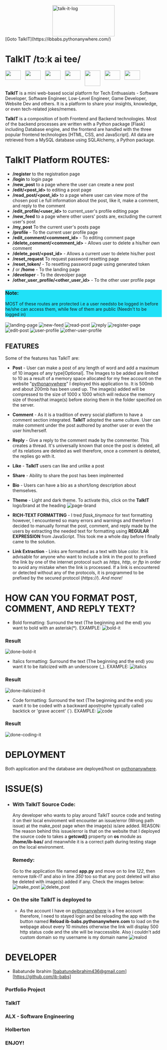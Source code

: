 <div style='display:grid; place-content: center;'>
<img src='logo.jpg'  alt='talk-it-log' width='200' height='100' />
</div>
[Goto TalkIT](https://ibbabs.pythonanywhere.com/)

# TalkIT /tɔːk ai tee/

<div style='display:flex; gap: 1em;'>
<img src="https://upload.wikimedia.org/wikipedia/commons/thumb/3/3c/Flask_logo.svg/1200px-Flask_logo.svg.png" width=50 height=30>

<img src="https://upload.wikimedia.org/wikipedia/commons/6/61/HTML5_logo_and_wordmark.svg" width=50 height=30>

<img src="https://upload.wikimedia.org/wikipedia/commons/d/d5/CSS3_logo_and_wordmark.svg" width=50 height=30>
<img src="https://upload.wikimedia.org/wikipedia/commons/9/99/Unofficial_JavaScript_logo_2.svg" width=50 height=30>

<img src="https://upload.wikimedia.org/wikipedia/en/d/dd/MySQL_logo.svg" width=50 height=50>

<img src="https://upload.wikimedia.org/wikipedia/commons/9/91/Octicons-mark-github.svg" width=50 height=30>

<img src="https://upload.wikimedia.org/wikipedia/commons/c/c3/Python-logo-notext.svg" width=50 height=30>
</div>

**TalkIT** is a mini web-based social platform for Tech Enthuasiats - Software Developer, Software Engineer, Low-Level Engineer, Game Developer, Website Dev and others. It is a platform to share your insights, knowledge, or even tech-related jokes/memes.

**TalkIT** is a composition of both Frontend and Backend technologies. Most of the backend processes are written with a Python package [Flask] including Database engine, and the frontend are handled with the three popular frontend technologies [HTML, CSS, and JavaScript]. All data are retrieved from a MySQL database using SQLAlchemy, a Python package.

# TalkIT Platform ROUTES:

- **/register** to the registration page
- **/login** to login page
- **/new_post** to a page where the user can create a new post
- **/edit/<post_id>** to editing a post page
- **/read_post/<post_id>** to a page where user can view more of the chosen post i.e full information about the post, like it, make a comment, and reply to the comment
- **/edit_profile/<user_id>** to current_user's profile editing page
- **/new_feed** to a page where other users' posts are, excluding the current user's post
- **/my_post** To the current user's posts page
- **/profile** - To the current user profile page
- **/edit_comment/<comment_id>** - To editing comment page
- **/delete_comment/<comment_id>** - Allows user to delete a his/her own comment
- **/delete_post/<post_id>** - Allows a current user to delete his/her post
- **/reset_request** To request password resetting page
- **/reset_token/<token>** - To resetting password page using generated token
- **/** or **/home** - To the landing page
- **/developer** - To the deveolper page
- **/other_user_profile/<other_user_id>** - To the other user profile page

<aside style='background-color: #20e1f8;'><h3>Note:</h3> MOST of these routes are protected i.e a user needsto be logged in before he/she can access them, while few of them are public (Needn't to be logged in)
</aside>

<br>
<img src='landing-page.jpg'  alt='landing-page' />
<img src='new-feed.jpg'  alt='new-feed' />
<img src='read-post.jpg'  alt='read-post' />
<img src='reply.jpg'  alt='reply' />
<img src='register-page.jpg'  alt='register-page' />
<img src='edit-post.jpg'  alt='edit-post' />
<img src='user-profile.jpg'  alt='user-profile' />
<img src='other-user-profile.jpg'  alt='other-user-profile' />

## FEATURES

Some of the features has TalkIT are:

- **Post** - User can make a post of any length of word and add a maximum of 10 images of any type[Optional]. The Images to be added are limited to 10 as a result of a memory space allocated for my free account on the website "[pythonanywhere](https://www.pythonanywhere.com)" I deployed this application to. It is 500mb and about 200mb has been used up. The image(s) added will be compressed to the size of 1000 x 1000 which will reduce the memory size of those/that image(s) before storing them in the folder specified on the server.

- **Comment** - As it is a tradition of every social platform to have a comment section integrated. **TalkIT** adopted the same culture. User can make comment under the post authored by another user or even the user him/herself.

- **Reply** - Give a reply to the comment made by the commenter. This creates a thread. It's universally known that once the post is deleted, all of its relations are deleted as well therefore, once a comment is deleted, the replies go with it.

- **Like** - **TalkIT** users can like and unlike a post
- **Share** - Ability to share the post has been implmented
- **Bio** - Users can have a bio as a short/long description about themselves.
- **Theme** - Light and dark theme. To activate this, click on the **TalkIT** logo/brand at the heading
  ![page-brand](page-brand.jpg)

- **RICH-TEXT FORMATTING** - I tred _flask_tinymace_ for text formatting however, I encountered so many errors and warnings and therefore I decided to manually format the post, comment, and reply made by the users by extracting the needed text for formatting using **REGULAR EXPRESSION** from JavaScript. This took me a whole day before I finally came to the solution.

- **Link Extraction** - Links are formatted as a text with blue color. It is advisable for anyone who want to include a link in the post to prefixed the link by one of the internet protocol such as _https_, _http_, or _ftp_ in order to avoid any mistake when the link is processed. If a link is encountered or detected without any of the protocols, it is programmed to be prefixed by the secured protocol (_https://_).
  _And more!_

# HOW CAN YOU FORMAT POST, COMMENT, AND REPLY TEXT?

- Bold formatting: Surround the text (The beginning and the end) you want to bold with an asterisk(\*). EXAMPLE:
  ![bold-it](bold.jpg)

### Result

![done-bold-it](done-bold.jpg)

- Italics formatting: Surround the text (The beginning and the end) you want it to be italicized with an underscore (\_). EXAMPLE:
  ![italics](italics.jpg)

### Result

![done-italicized-it](done-italicized.jpg)

- Code formatting: Surround the text (The beginning and the end) you want it to be coded with a backward apostrophe typically called backtick or 'grave accent' (`). EXAMPLE:
  ![code](code.jpg)

### Result

![done-coding-it](coded.jpg)

# DEPLOYMENT

Both application and the database are deployed/host on [pythonanywhere](https://www.pythonanywhere.com).

# ISSUE(S)

- ### With TalkIT Source Code:
  Any developer who wants to play around TalkIT source code and testing it on their local enviroment will encounter an issue/error (Wrong path issue) at the make_post page when the image(s) is/are added. REASON: The reason behind this issue/error is that on the website that I deployed the source code to takes a **getcwd()** property on **os** module as **/home/ib-bas/** and meanwhile it is a correct path during testing stage on the local environment.
  ### Remedy:
  Go to the application file named **app.py** and move on to line _122_, then remove _talk-IT_ and also in line _350_ too so that any post deleted will also be deleted with image(s) added if any. Check the images below:
  ![make_post](make-post.jpg)
  ![delete_post](delete-post.jpg)
- ### On the site TalkIT is deployed to
  - As the account I have on [pythonanywhere](https://www.pythonanywhere.com) is a free account therefore, I need to stayed login and be reloading the app with the button named **Reload ib-babs.pythonanywhere.com** to load on the webpage about every 10 minutes otherwise the link will display 500 http status code and the site will be inaccessible. Also i couldn't add custom domain so my username is my domain name
    ![realod](reload.jpg)

# DEVELOPER
- Babatunde Ibrahim [babatundeibrahim436@gmail.com] [https://github.com/ib-babs]


### Portfolio Project
### TalkIT
### ALX - Software Engineering
### Holberton
### ENJOY!
